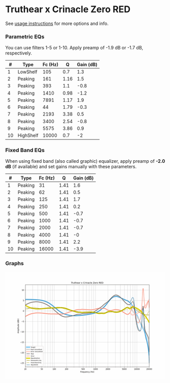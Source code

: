 # Truthear x Crinacle Zero RED
See [usage instructions](https://github.com/jaakkopasanen/AutoEq#usage) for more options and info.

### Parametric EQs
You can use filters 1-5 or 1-10. Apply preamp of -1.9 dB or -1.7 dB, respectively.

|   # | Type      |   Fc (Hz) |    Q |   Gain (dB) |
|-----|-----------|-----------|------|-------------|
|   1 | LowShelf  |       105 | 0.7  |         1.3 |
|   2 | Peaking   |       161 | 1.16 |         1.5 |
|   3 | Peaking   |       393 | 1.1  |        -0.8 |
|   4 | Peaking   |      1410 | 0.98 |        -1.2 |
|   5 | Peaking   |      7891 | 1.17 |         1.9 |
|   6 | Peaking   |        44 | 1.79 |        -0.3 |
|   7 | Peaking   |      2193 | 3.38 |         0.5 |
|   8 | Peaking   |      3400 | 2.54 |        -0.8 |
|   9 | Peaking   |      5575 | 3.86 |         0.9 |
|  10 | HighShelf |     10000 | 0.7  |        -2   |

### Fixed Band EQs
When using fixed band (also called graphic) equalizer, apply preamp of **-2.0 dB** (if available) and set gains manually with these parameters.

|   # | Type    |   Fc (Hz) |    Q |   Gain (dB) |
|-----|---------|-----------|------|-------------|
|   1 | Peaking |        31 | 1.41 |         1.6 |
|   2 | Peaking |        62 | 1.41 |         0.5 |
|   3 | Peaking |       125 | 1.41 |         1.7 |
|   4 | Peaking |       250 | 1.41 |         0.2 |
|   5 | Peaking |       500 | 1.41 |        -0.7 |
|   6 | Peaking |      1000 | 1.41 |        -0.7 |
|   7 | Peaking |      2000 | 1.41 |        -0.7 |
|   8 | Peaking |      4000 | 1.41 |        -0   |
|   9 | Peaking |      8000 | 1.41 |         2.2 |
|  10 | Peaking |     16000 | 1.41 |        -3.9 |

### Graphs
![](./Truthear%20x%20Crinacle%20Zero%20RED.png)
